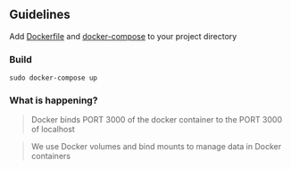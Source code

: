 ## Guidelines

Add [Dockerfile](https://github.com/TanmayPatil105/docker-files/blob/main/flask/Dockerfile) and [docker-compose](https://github.com/TanmayPatil105/docker-files/blob/main/flask/docker-compose.yml)
to your project directory

###  Build

~~~
sudo docker-compose up
~~~

### What is happening?

> Docker binds PORT 3000 of the docker container to the PORT 3000 of localhost

> We use Docker volumes and bind mounts to manage data in Docker containers

